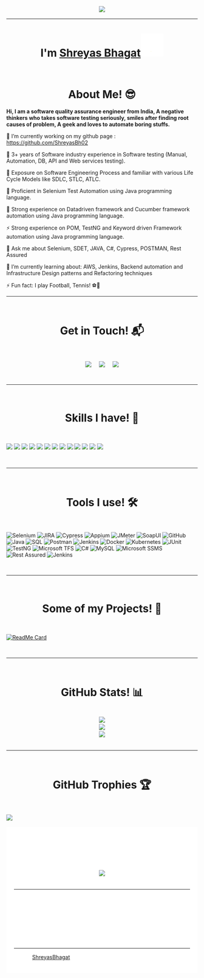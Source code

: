 <p align="center">
  <img src="https://miro.medium.com/max/2048/1*OohqW5DGh9CQS4hLY5FXzA.png" height="230"/>
</p>
<hr>
<h1 align="center">I'm <a href="https://github.com/ShreyasBh02">Shreyas Bhagat<a><img src="https://github.com/Kathryn-Jie/Kathryn-Jie/blob/main/wave.gif" width="60px"/></h1>
<Br>
<h1 align="center">About Me! 😎</h1>

**Hi, I am a software quality assurance engineer from India, A negative thinkers who takes software testing seriously, smiles after finding root causes of problem, A geek and loves to automate boring stuffs.**


🔭 I’m currently working on my github page : https://github.com/ShreyasBh02

🔭 3+ years of Software industry experience in Software testing (Manual, Automation, DB, API and Web services testing).

🌱 Exposure on Software Engineering Process and familiar with various Life Cycle Models like SDLC, STLC, ATLC.

👯 Proficient in Selenium Test Automation using Java programming language.

🥅 Strong experience on Datadriven framework and Cucumber framework automation using Java programming language.

⚡ Strong experience on POM, TestNG and Keyword driven Framework automation using Java programming language.

💬 Ask me about Selenium, SDET, JAVA, C#, Cypress, POSTMAN, Rest Assured

🌱 I’m currently learning about:
    AWS, Jenkins, Backend automation and Infrastructure Design patterns and Refactoring techniques

⚡  Fun fact: I play Football, Tennis! ⚽🎾
  
<hr>
<Br>
<h1 align="center">Get in Touch! 📬</h1>
<Br>
<p align="center">
<a href="https://www.linkedin.com/in/shreyas-bhagat-63b994155/" target="blank"><img align="center" src="https://img.shields.io/badge/Shreyas Bhagat-0077B5?style=for-the-badge&logo=linkedin&logoColor=white" /></a> &nbsp;&nbsp;&nbsp;  <a href="mailto:shreyasbhagat98@gmail.com" target="blank"><img align="center" src="https://img.shields.io/badge/Shreyas Bhagat-D14836?style=for-the-badge&logo=gmail&logoColor=white" /></a>    &nbsp;&nbsp;&nbsp;       <a href="https://github.com/ShreyasBh02" target="blank"><img align="center" src="https://img.shields.io/badge/Shreyas-100000?style=for-the-badge&logo=github&logoColor=white" /></a>
</p>
  
<Br>
<hr>
<Br>
<h1 align="center">Skills I have! 🧩</h1>
<Br>


![](https://img.shields.io/badge/%20Automation%20Testing-brightgreen?style=for-the-badge) ![](https://img.shields.io/badge/Manual%20Testing-blue?style=for-the-badge) ![](https://img.shields.io/badge/API%20Testing-red?style=for-the-badge) ![](https://img.shields.io/badge/Web%20Services%20Testing-orange?style=for-the-badge)  ![](https://img.shields.io/badge/Database%20Testing-yellow?style=for-the-badge)  ![](https://img.shields.io/badge/Performance%20Testing-lightgrey?style=for-the-badge) ![](https://img.shields.io/badge/Load%20Testing-lightblue?style=for-the-badge)  ![](https://img.shields.io/badge/Functional%20Testing-brightgreen?style=for-the-badge) ![](https://img.shields.io/badge/Regression%20Testing-blue?style=for-the-badge)  ![](https://img.shields.io/badge/Smoke%20Testing-red?style=for-the-badge)  ![](https://img.shields.io/badge/Unit%20Testing-orange?style=for-the-badge)  ![](https://img.shields.io/badge/Integration%20Testing-yellow?style=for-the-badge) ![](https://img.shields.io/badge/Agile%20Testing-lightgrey?style=for-the-badge) 




  
<Br>
<hr>
<Br>
<h1 align="center">Tools I use! 🛠️</h1>
<Br>
 
![Selenium](https://img.shields.io/badge/Selenium-43B02A?style=for-the-badge&logo=selenium&logoColor=white) ![JIRA](https://img.shields.io/badge/JIRA-0052CC?style=for-the-badge&logo=jira&logoColor=white) ![Cypress](https://img.shields.io/badge/Cypress-17202C?style=for-the-badge&logo=cypress&logoColor=white) ![Appium](https://img.shields.io/badge/Appium-1A73E8?style=for-the-badge&logo=appium&logoColor=white) ![JMeter](https://img.shields.io/badge/JMeter-D22128?style=for-the-badge&logo=apache&logoColor=white)  ![SoapUI](https://img.shields.io/badge/SoapUI-6DB33F?style=for-the-badge&logo=soapui&logoColor=white) ![GitHub](https://img.shields.io/badge/GitHub-181717?style=for-the-badge&logo=github&logoColor=white) ![Java](https://img.shields.io/badge/Java-007396?style=for-the-badge&logo=java&logoColor=white) ![SQL](https://img.shields.io/badge/SQL-4479A1?style=for-the-badge&logo=postgresql&logoColor=white)  ![Postman](https://img.shields.io/badge/Postman-FF6C37?style=for-the-badge&logo=postman&logoColor=white) ![Jenkins](https://img.shields.io/badge/Jenkins-D24939?style=for-the-badge&logo=jenkins&logoColor=white) ![Docker](https://img.shields.io/badge/Docker-2496ED?style=for-the-badge&logo=docker&logoColor=white)  ![Kubernetes](https://img.shields.io/badge/Kubernetes-326CE5?style=for-the-badge&logo=kubernetes&logoColor=white) ![JUnit](https://img.shields.io/badge/JUnit-25A162?style=for-the-badge&logo=junit5&logoColor=white) ![TestNG](https://img.shields.io/badge/TestNG-FF5733?style=for-the-badge&logo=testng&logoColor=white) ![Microsoft TFS](https://img.shields.io/badge/Microsoft%20TFS-0078D7?style=for-the-badge&logo=azure-devops&logoColor=white) ![C#](https://img.shields.io/badge/C%23-239120?style=for-the-badge&logo=c-sharp&logoColor=white) ![MySQL](https://img.shields.io/badge/MySQL-4479A1?style=for-the-badge&logo=mysql&logoColor=white) ![Microsoft SSMS](https://img.shields.io/badge/Microsoft%20SSMS-CC2927?style=for-the-badge&logo=microsoft-sql-server&logoColor=white) ![Rest Assured](https://img.shields.io/badge/Rest%20Assured-lightblue?style=for-the-badge)  ![Jenkins](https://img.shields.io/badge/Jenkins-D24939?style=for-the-badge&logo=jenkins&logoColor=white) 



<Br>
<hr>
<Br>
<h1 align="center">Some of my Projects! 🎨</h1>
<Br>
  
[![ReadMe Card](https://github-readme-stats.vercel.app/api/pin/?username=ShreyasBh02&repo=OpenCart-Manual-Project)](https://github.com/ShreyasBh02/OpenCart-Manual-Project)



<Br>
<hr>
<Br>
<h1 align="center">GitHub Stats! 📊</h1>
<Br>

<div align="center">
  <img src="https://github-readme-stats.vercel.app/api?username=ShreyasBh02&theme=radical&hide_border=false&include_all_commits=false&count_private=false" />
  <br/>
  <img src="https://github-readme-streak-stats.herokuapp.com/?user=ShreyasBh02&theme=radical&hide_border=false" />
  <br/>
  <img src="https://github-readme-stats.vercel.app/api/top-langs/?username=ShreyasBh02&theme=radical&hide_border=false&include_all_commits=false&count_private=false&layout=compact" />
</div>

<Br>
<hr>
<Br>
<h1 align="center">GitHub Trophies 🏆</h1>
<Br>

![](https://github-profile-trophy.vercel.app/?username=ShreyasBh02&theme=discord&no-frame=false&no-bg=false&margin-w=4)

<div style="background-color: #ffffff; color: #ffffff; padding: 20px;">
    <div align="center">
        <h1>My Motto 🔥</h1>
    </div>
   
   <div style="text-align: center;">
    <div style="display: inline-block;">
        <img src="https://readme-typing-svg.herokuapp.com?font=Soucre+Code+Pro&duration=1700&color=12263A&background=ffffff&multiline=true&width=650&height=220&lines=while(true);..+brain.init();..+if(+world.contains(open_source));....++s+%3D+open_source.login(ShreyasBh02);....+s.explore();....+s.learn();....+s.contribute()" style="max-width: 100%; height: auto;">
    </div>
</div>



  
<Br>
<hr>
<Br>
<h1 align="center">Thank You! 🤵 </h1>
<Br>

------
  
Credit: [ShreyasBhagat](https://github.com/ShreyasBh02)
Last Edited on: 22/06/2021
